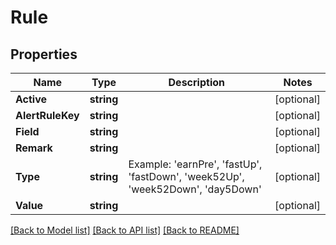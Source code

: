 # Rule

## Properties

Name | Type | Description | Notes
------------ | ------------- | ------------- | -------------
**Active** | **string** |  | [optional] 
**AlertRuleKey** | **string** |  | [optional] 
**Field** | **string** |  | [optional] 
**Remark** | **string** |  | [optional] 
**Type** | **string** | Example: &#39;earnPre&#39;, &#39;fastUp&#39;, &#39;fastDown&#39;, &#39;week52Up&#39;, &#39;week52Down&#39;, &#39;day5Down&#39; | [optional] 
**Value** | **string** |  | [optional] 

[[Back to Model list]](../README.md#documentation-for-models) [[Back to API list]](../README.md#documentation-for-api-endpoints) [[Back to README]](../README.md)


